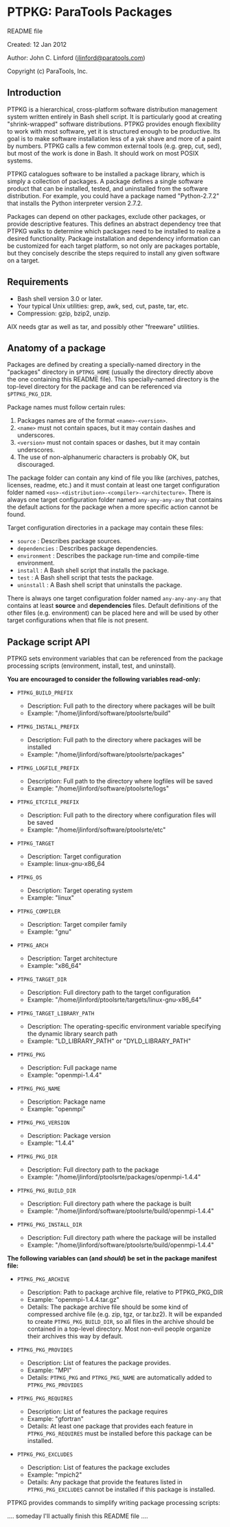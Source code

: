 PTPKG: ParaTools Packages
===============================================================================

README file

Created: 12 Jan 2012

Author: John C. Linford (jlinford@paratools.com)

Copyright (c) ParaTools, Inc.

Introduction
-------------------------------------------------------------------------------

PTPKG is a hierarchical, cross-platform software distribution management system
written entirely in Bash shell script.  It is particularly good at creating
"shrink-wrapped" software distributions.  PTPKG provides enough flexibility
to work with most software, yet it is structured enough to be productive.
Its goal is to make software installation less of a yak shave and more of a
paint by numbers. PTPKG calls a few common external tools (e.g. grep, cut, sed),
but most of the work is done in Bash.  It should work on most POSIX systems.

PTPKG catalogues software to be installed a package library, which is simply a
collection of packages.  A package defines a single software product that can be
installed, tested, and uninstalled from the software distribution.  For example,
you could have a package named "Python-2.7.2" that installs the Python
interpreter version 2.7.2.

Packages can depend on other packages, exclude other packages, or provide
descriptive features.  This defines an abstract dependency tree that PTPKG
walks to determine which packages need to be installed to realize a desired
functionality.  Package installation and dependency information can be
customized for each target platform, so not only are packages portable, but they
concisely describe the steps required to install any given software on a target.

Requirements
-------------------------------------------------------------------------------

 * Bash shell version 3.0 or later.
 * Your typical Unix utilities: grep, awk, sed, cut, paste, tar, etc.
 * Compression: gzip, bzip2, unzip.

 AIX needs gtar as well as tar, and possibly other "freeware" utilities.

Anatomy of a package
------------------------------------------------------------------------------

Packages are defined by creating a specially-named directory in the "packages"
directory in `$PTPKG_HOME` (usually the directory directly above the one containing
this README file).  This specially-named directory is the top-level directory for
the package and can be referenced via `$PTPKG_PKG_DIR`.

Package names must follow certain rules:
  1. Packages names are of the format `<name>-<version>`.
  2. `<name>` must not contain spaces, but it may contain dashes and underscores.
  3. `<version>` must not contain spaces or dashes, but it may contain underscores.
  4. The use of non-alphanumeric characters is probably OK, but discouraged.

The package folder can contain any kind of file you like (archives, patches,
licenses, readme, etc.) and it must contain at least one target configuration
folder named `<os>-<distribution>-<compiler>-<architecture>`.  There is always one 
target configuration folder named `any-any-any-any` that contains the default actions
for the package when a more specific action cannot be found.

Target configuration directories in a package may contain these files:
  * `source`       : Describes package sources.
  * `dependencies` : Describes package dependencies.
  * `environment`  : Describes the package run-time and compile-time environment.
  * `install`      : A Bash shell script that installs the package.
  * `test`         : A Bash shell script that tests the package.
  * `uninstall`    : A Bash shell script that uninstalls the package.

There is always one target configuration folder named `any-any-any-any` that 
contains at least **source** and **dependencies** files.  Default definitions of
the other files (e.g. environment) can be placed here and will be used by
other target configurations when that file is not present.

Package script API
-------------------------------------------------------------------------------

PTPKG sets environment variables that can be referenced from the package
processing scripts (environment, install, test, and uninstall).

**You are encouraged to consider the following variables read-only:**

  * `PTPKG_BUILD_PREFIX`
    - Description: Full path to the directory where packages will be built
    - Example:     "/home/jlinford/software/ptoolsrte/build"


  * `PTPKG_INSTALL_PREFIX`
    - Description: Full path to the directory where packages will be installed
    - Example:     "/home/jlinford/software/ptoolsrte/packages"


  * `PTPKG_LOGFILE_PREFIX`
    - Description: Full path to the directory where logfiles will be saved
    - Example:     "/home/jlinford/software/ptoolsrte/logs"


  * `PTPKG_ETCFILE_PREFIX`
    - Description: Full path to the directory where configuration files will be saved
    - Example:     "/home/jlinford/software/ptoolsrte/etc"


  * `PTPKG_TARGET`
    - Description: Target configuration
    - Example:     linux-gnu-x86_64


  * `PTPKG_OS`
    - Description: Target operating system
    - Example:     "linux"


  * `PTPKG_COMPILER`
    - Description: Target compiler family
    - Example:     "gnu"


  * `PTPKG_ARCH`
    - Description: Target architecture
    - Example:     "x86_64"


  * `PTPKG_TARGET_DIR`
    - Description: Full directory path to the target configuration
    - Example:     "/home/jlinford/ptoolsrte/targets/linux-gnu-x86_64"


  * `PTPKG_TARGET_LIBRARY_PATH`
    - Description: The operating-specific environment variable specifying the dynamic library search path
    - Example:     "LD_LIBRARY_PATH"  or  "DYLD_LIBRARY_PATH"


  * `PTPKG_PKG`
    - Description: Full package name
    - Example:     "openmpi-1.4.4"


  * `PTPKG_PKG_NAME`
    - Description: Package name
    - Example:     "openmpi"


  * `PTPKG_PKG_VERSION`
    - Description: Package version
    - Example:     "1.4.4"


  * `PTPKG_PKG_DIR`
    - Description: Full directory path to the package
    - Example:     "/home/jlinford/ptoolsrte/packages/openmpi-1.4.4"


  * `PTPKG_PKG_BUILD_DIR`
    - Description: Full directory path where the package is built
    - Example:     "/home/jlinford/software/ptoolsrte/build/openmpi-1.4.4"


  * `PTPKG_PKG_INSTALL_DIR`
    - Description: Full directory path where the package will be installed
    - Example:     "/home/jlinford/software/ptoolsrte/build/openmpi-1.4.4"

**The following variables can (and *should*) be set in the package manifest file:**

  * `PTPKG_PKG_ARCHIVE`
    - Description: Path to package archive file, relative to PTPKG_PKG_DIR
    - Example:     "openmpi-1.4.4.tar.gz"
    - Details:     The package archive file should be some kind of compressed archive file (e.g. zip, tgz, or tar.bz2).  It will be expanded to create `PTPKG_PKG_BUILD_DIR`, so all files in the archive should be contained in a top-level directory.  Most non-evil people organize their archives this way by default.
                  
  * `PTPKG_PKG_PROVIDES`
    - Description: List of features the package provides.
    - Example:     "MPI"
    - Details:     `PTPKG_PKG` and `PTPKG_PKG_NAME` are automatically added to `PTPKG_PKG_PROVIDES`

  * `PTPKG_PKG_REQUIRES`
    - Description: List of features the package requires
    - Example:     "gfortran"
    - Details:     At least one package that provides each feature in `PTPKG_PKG_REQUIRES` must be installed before this package can be installed.
              
  * `PTPKG_PKG_EXCLUDES`
    - Description: List of features the package excludes
    - Example:     "mpich2"
    - Details:     Any package that provide the features listed in `PTPKG_PKG_EXCLUDES` cannot be installed if this package is installed.

PTPKG provides commands to simplify writing package processing scripts:

.... someday I'll actually finish this README file .... 



